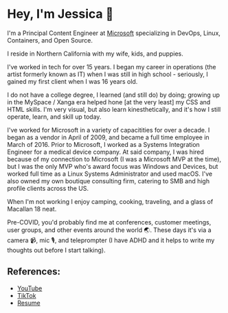 # Hey, I'm Jessica 🥃

I'm a Principal Content Engineer at [Microsoft](https://microsoft.com) specializing in DevOps, Linux, Containers, and Open Source.

I reside in Northern California with my wife, kids, and puppies.

I've worked in tech for over 15 years. I began my career in operations (the artist formerly known as IT) when I was still in high school - seriously, I gained my first client when I was 16 years old.

I do not have a college degree, I learned (and still do) by doing; growing up in the MySpace / Xanga era helped hone [at the very least] my CSS and HTML skills. I'm very visual, but also learn kinesthetically, and it's how I still operate, learn, and skill up today.

I've worked for Microsoft in a variety of capacitities for over a decade. I began as a vendor in April of 2009, and became a full time employee in March of 2016. Prior to Microsoft, I worked as a Systems Integration Engineer for a medical device company. At said company, I was hired because of my connection to Microsoft (I was a Microsoft MVP at the time), but I was the only MVP who's award focus was Windows and Devices, but worked full time as a Linux Systems Administrator and used macOS. I've also owned my own boutique consulting firm, catering to SMB and high profile clients across the US. 

When I'm not working I enjoy camping, cooking, traveling, and a glass of Macallan 18 neat. 

Pre-COVID, you'd probably find me at conferences, customer meetings, user groups, and other events around the world 🌏. These days it's via a camera 📹, mic 🎙, and teleprompter (I have ADHD and it helps to write my thoughts out before I start talking).

## References:

- [YouTube](https://youtube.com/c/jessicadeen20)
- [TikTok](https://www.tiktok.com/@jldeen)
- [Resume](https://resume.jessicadeen.com)
  